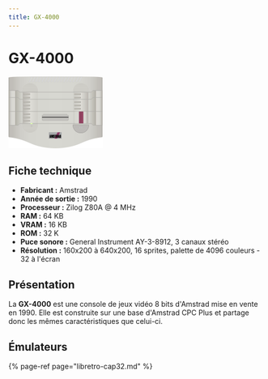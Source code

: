 ```yaml
---
title: GX-4000
---
```


# GX-4000

![](/migration-images/emulateurs/consoles-de-salon/gx4000/image%20%2834%29.png)

## Fiche technique

* **Fabricant :** Amstrad
* **Année de sortie :** 1990
* **Processeur :** Zilog Z80A @ 4 MHz
* **RAM :** 64 KB
* **VRAM :** 16 KB
* **ROM :** 32 K
* **Puce sonore :** General Instrument AY-3-8912, 3 canaux stéréo
* **Résolution :** 160x200 à 640x200, 16 sprites, palette de 4096 couleurs - 32 à l'écran

## Présentation

La **GX-4000** est une console de jeux vidéo 8 bits d'Amstrad mise en vente en 1990. Elle est construite sur une base d'Amstrad CPC Plus et partage donc les mêmes caractéristiques que celui-ci.

## Émulateurs

{% page-ref page="libretro-cap32.md" %}

